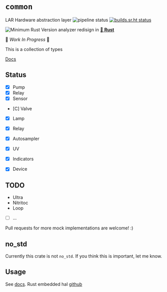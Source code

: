 # `common`

LAR Hardware abstraction layer
![pipeline status](https://travis-ci.com/lar-rs/analyzer.svg?branch=master)
[![builds.sr.ht status](https://builds.sr.ht/~asmolkov/analyzer/.build.yml.svg)](https://builds.sr.ht/~asmolkov/wqa/.build.yml?)

![Minimum Rust Version][min-rust-badge]
analyzer redisign in [🦀 **Rust**](https://github.com/rust-lang)

🚧 _Work In Progress_ 🚧


This is a collection of types

[Docs](https://docs.rs/embedded-hal-mock/)


## Status

- [x] Pump
- [x] Relay
- [x] Sensor
- [C] Valve
- [X] Lamp
- [X] Relay
- [X] Autosampler
- [X] UV
- [X] Indicators
- [X] Device


## TODO

* Ultra
* Nitritoc
* Loop
- [ ] ...

Pull requests for more mock implementations are welcome! :)


## no\_std

Currently this crate is not `no_std`. If you think this is important, let me
know.


## Usage

See [docs](https://docs.rs/embedded-hal-mock/).
Rust embedded hal [github](https://github.com/rust-embedded/embedded-hal)

<!-- Badges -->
[min-rust-badge]: https://img.shields.io/badge/rustc-1.31+-blue.svg
